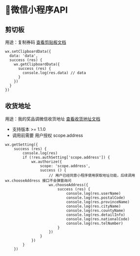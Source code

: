 # 微信小程序API

## 剪切板

用途：复制券码
<a href="https://developers.weixin.qq.com/miniprogram/dev/api/device/clipboard/wx.setClipboardData.html" target="_blank">查看剪贴板文档</a>

```示例代码
wx.setClipboardData({
  data: 'data',
  success (res) {
    wx.getClipboardData({
      success (res) {
        console.log(res.data) // data
      }
    })
  }
})
```
## 收货地址
用途：我的奖品调微信收货地址
<a href="https://developers.weixin.qq.com/miniprogram/dev/api/open-api/address/wx.chooseAddress.html" target="_blank">查看收货地址文档</a>

- 支持版本 >= 1.1.0
- 调用前需要 用户授权 scope.address


```示例代码
wx.getSetting({
    success (res) {
        console.log(res)
        if (!res.authSetting['scope.address']) {
            wx.authorize({
                scope: 'scope.address',
                success () {
                    // 用户已经同意小程序使用获取地址功能，后续调用 wx.chooseAddress 接口不会弹窗询问
                    wx.chooseAddress({
                        success (res) {
                            console.log(res.userName)
                            console.log(res.postalCode)
                            console.log(res.provinceName)
                            console.log(res.cityName)
                            console.log(res.countyName)
                            console.log(res.detailInfo)
                            console.log(res.nationalCode)
                            console.log(res.telNumber)
                        }
                    })
                }
            })
        }
    })
```

